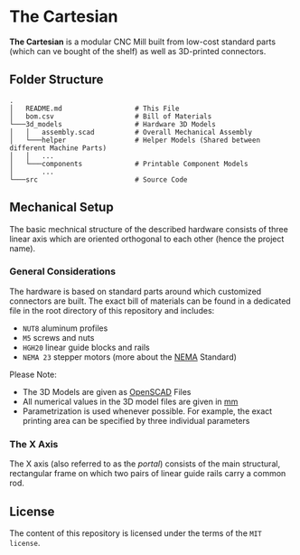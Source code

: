 # The Cartesian
**The Cartesian** is a modular CNC Mill built from low-cost standard parts (which can ve bought of the shelf) as well as 3D-printed connectors.


## Folder Structure


```
.
│   README.md                  # This File
│   bom.csv                    # Bill of Materials
└───3d_models                  # Hardware 3D Models
│   │   assembly.scad          # Overall Mechanical Assembly
│   └───helper                 # Helper Models (Shared between different Machine Parts)
│   │   ...
│   └───components             # Printable Component Models
│       ...
└───src                        # Source Code
```

## Mechanical Setup
The basic mechnical structure of the described hardware consists of three linear axis which are oriented orthogonal to each other (hence the project name).

### General Considerations
The hardware is based on standard parts around which customized connectors are built. The exact bill of materials can be found in a dedicated file in the root directory of this repository and includes:

 - `NUT8` aluminum profiles
 - `M5` screws and nuts
 - `HGH20` linear guide blocks and rails
 - `NEMA 23` stepper motors (more about the [NEMA](https://www.nema.org/Standards/view/Motion-Position-Control-Motors-Controls-and-Feedback-Devices) Standard)


Please Note:

 - The 3D Models are given as [OpenSCAD](https://openscad.org/) Files
 - All numerical values in the 3D model files are given in [mm](https://en.wikipedia.org/wiki/Millimetre)
 - Parametrization is used whenever possible. For example, the exact printing area can be specified by three individual parameters


### The X Axis
The X axis (also referred to as the *portal*) consists of the main structural, rectangular frame on which two pairs of linear guide rails carry a common rod.


## License
The content of this repository is licensed under the terms of the `MIT license`.
